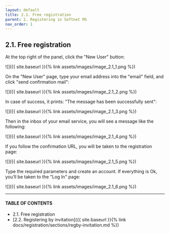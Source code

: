 ```yaml
---
layout: default
title: 2.1. Free registration
parent: 2. Registering in Softnet MS
nav_order: 1
---
```


## 2.1. Free registration

At the top right of the panel, click the "New User" button:  

![]({{ site.baseurl }}{% link assets/images/image_2.1_1.png %})

On the "New User" page, type your email address into the "email" field, and click "send confirmation mail":  

![]({{ site.baseurl }}{% link assets/images/image_2.1_2.png %})

In case of success, it prints: "The message has been successfully sent":  

![]({{ site.baseurl }}{% link assets/images/image_2.1_3.png %})

Then in the inbox of your email service, you will see a message like the following:  

![]({{ site.baseurl }}{% link assets/images/image_2.1_4.png %})

If you follow the confirmation URL, you will be taken to the registration page:  

![]({{ site.baseurl }}{% link assets/images/image_2.1_5.png %})

Type the required parameters and create an account. If everything is Ok, you’ll be taken to the "Log In" page:  

![]({{ site.baseurl }}{% link assets/images/image_2.1_6.png %})

---
#### TABLE OF CONTENTS
* 2.1. Free registration
* [2.2. Registering by invitation]({{ site.baseurl }}{% link docs/registration/sections/regby-invitation.md %})